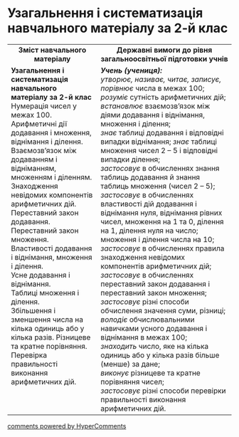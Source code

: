 <div id="hypercomments_widget" class="js-hypercomments-widget invisible"></div>

# Узагальнення і систематизація навчального матеріалу за  2-й клас
<table>
  <tr>
    <td width="40%" align="center"><b>Зміст навчального матеріалу<b></td>
    <td width="60%" align="center"><b>Державні вимоги до рівня загальноосвітньої підготовки учнів</b></td>
  </tr>
  <tr>
    <td width="40%" style="vertical-align:top !important;"><b>Узагальнення і систематизація навчального матеріалу за 
2-й клас</b><br>
Нумерація чисел у межах 100.<br>
Арифметичні дії додавання і множення, віднімання і ділення.<br> 
Взаємозв’язок між додаванням і відніманням, множенням і діленням.<br> 
Знаходження невідомих компонентів арифметичних дій.<br> 
Переставний закон додавання.  Переставний закон множення.<br> 
Властивості додавання і віднімання, множення і ділення.<br> 
Усне додавання і віднімання.<br>  
Таблиці множення і ділення.<br>
Збільшення і зменшення числа на кілька одиниць або у кілька разів. Різницеве та кратне порівняння.<br>
Перевірка правильності виконання арифметичних дій.<br></td>
    <td width="60%" style="vertical-align:top !important;"><i><b>Учень (учениця):</b></i><br>
<i>утворює, називає, читає, записує, порівнює</i> числа в межах 100;<br>
<i>розуміє</i> сутність арифметичних дій;<br>
<i>встановлює</i> взаємозв’язок між діями додавання і віднімання, множення і ділення;<br> 
<i>знає</i> таблиці додавання і відповідні випадки віднімання; 
<i>знає</i> таблиці множення чисел 2 – 5 і відповідні випадки ділення;<br> 
<i>застосовує</i> в обчисленнях знання таблиць додавання й знання таблиць множення (чисел 2 – 5);<br>
<i>застосовує</i> в обчисленнях властивості дій додавання і віднімання нуля, віднімання рівних чисел, множення на 1 та 0, ділення на 1, ділення нуля на число;  множення і ділення числа на 10;<br>
<i>застосовує</i> в обчисленнях правила знаходження невідомих компонентів арифметичних дій;<br>
<i>застосовує</i> в обчисленнях переставний закон додавання і переставний закон множення;<br> 
<i>застосовує</i> різні способи обчислення значення суми, різниці;<br> 
<i>володіє</i> обчислювальними навичками усного додавання і віднімання в межах 100;<br>
<i>знаходить</i> число, яке на кілька одиниць або у кілька разів більше (менше) за дане;<br>
<i>виконує</i> різницеве та кратне порівняння чисел;<br>
<i>застосовує</i> різні способи перевірки правильності виконання арифметичних дій.<br></td>
  </tr>
</table>

<div class="js-hypercomments-container">
    <a href="http://hypercomments.com" class="hc-link" title="comments widget">comments powered by HyperComments</a>
</div>